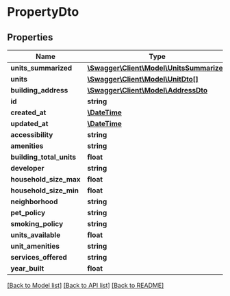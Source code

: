 # PropertyDto

## Properties
Name | Type | Description | Notes
------------ | ------------- | ------------- | -------------
**units_summarized** | [**\Swagger\Client\Model\UnitsSummarized**](UnitsSummarized.md) |  | 
**units** | [**\Swagger\Client\Model\UnitDto[]**](UnitDto.md) |  | 
**building_address** | [**\Swagger\Client\Model\AddressDto**](AddressDto.md) |  | 
**id** | **string** |  | 
**created_at** | [**\DateTime**](\DateTime.md) |  | 
**updated_at** | [**\DateTime**](\DateTime.md) |  | 
**accessibility** | **string** |  | 
**amenities** | **string** |  | 
**building_total_units** | **float** |  | 
**developer** | **string** |  | 
**household_size_max** | **float** |  | 
**household_size_min** | **float** |  | 
**neighborhood** | **string** |  | 
**pet_policy** | **string** |  | 
**smoking_policy** | **string** |  | 
**units_available** | **float** |  | 
**unit_amenities** | **string** |  | 
**services_offered** | **string** |  | [optional] 
**year_built** | **float** |  | 

[[Back to Model list]](../../README.md#documentation-for-models) [[Back to API list]](../../README.md#documentation-for-api-endpoints) [[Back to README]](../../README.md)

